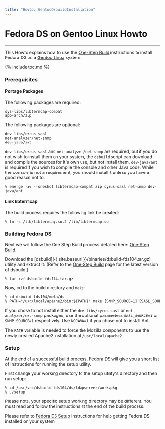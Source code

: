```yaml
---
title: "Howto: GentooDsbuildInstallation"
---
```


# Fedora DS on Gentoo Linux Howto
-------------------------------

This Howto explains how to use the [One-Step Build](../development/building.html) instructions to install Fedora DS on a [Gentoo Linux](http://www.gentoo.org/) system.

{% include toc.md %}

### Prerequisites

#### Portage Packages

The following packages are required:

    sys-libs/libtermcap-compat
    app-arch/zip

The following packages are optional:

    dev-libs/cyrus-sasl
    net-analyzer/net-snmp
    dev-java/ant

`dev-libs/cyrus-sasl` and `net-analyzer/net-snmp` are required, but if you do not wish to install them on your system, the `dsbuild` script can download and compile the sources for it's own use, but not install them. `dev-java/ant` is required if you wish to compile the console and other Java code. While the console is not a requirement, you should install it unless you have a good reason not to.

    % emerge -av --oneshot libtermcap-compat zip cyrus-sasl net-snmp dev-java/ant

#### Link libtermcap

The build process requires the following link be created:

    % ln -s /lib/libtermcap.so.2 /lib/libtermcap.so

### Building Fedora DS

Next we will follow the One Step Build process detailed here: [One-Step Build](../development/building.html).

Download the [dsbuild]({{ site.baseurl }}/binaries/dsbuild-fds104.tar.gz) utility and extract it: (Refer to the [One-Step Build](../development/building.html) page for the latest version of dsbuild.)

    % tar xzf dsbuild-fds104.tar.gz

Now, cd to the build directory and `make`:

    % cd dsbuild-fds104/meta/ds
    % PATH="/usr/local/apache2/bin:${PATH}" make [SNMP_SOURCE=1] [SASL_SOURCE=1] [NOJAVA=1] 

If you chose to not install either the `dev-libs/cyrus-sasl` or `net-analyzer/net-snmp` packages, use the optional parameters `SASL_SOURCE=1` or `SNMP_SOURCE=1` respectively. Use `NOJAVA=1` if you chose not to install Ant.

The `PATH` variable is needed to force the Mozilla components to use the newly created Apache2 installation at `/usr/local/apache2`

### Setup

At the end of a successful build process, Fedora DS will give you a short list of instructions for running the setup utility.

First change your working directory to the setup utility's directory and then run setup:

    % cd /usr/src/dsbuild-fds104/ds/ldapserver/work/pkg
    % ./setup

Please note, your specific setup working directory may be different. You must read and follow the instructions at the end of the build process.

Please refer to [Fedora DS Setup](../legacy/oldsetup.html) instructions for help getting Fedora DS installed on your system.


